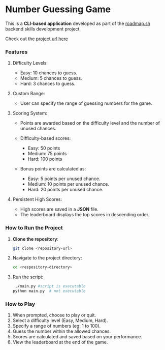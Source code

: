 # Number Guessing Game

This is a **CLI-based application** developed as part of the [roadmap.sh](https://roadmap.sh/projects/number-guessing-game) backend skills development project

Check out the [project url here](https://roadmap.sh/projects/number-guessing-game)


### Features

1. Difficulty Levels:
   - Easy: 10 chances to guess.
   - Medium: 5 chances to guess.
   - Hard: 3 chances to guess.

2. Custom Range:
   - User can specify the range of guessing numbers for the game.

3. Scoring System:
   - Points are awarded based on the difficulty level and the number of unused chances.
   
   - Difficulty-based scores:
     - Easy: 50 points
     - Medium: 75 points
     - Hard: 100 points
     
   - Bonus points are calculated as:
     - Easy: 5 points per unused chance.
     - Medium: 10 points per unused chance.
     - Hard: 20 points per unused chance.
   
4. Persistent High Scores:
   - High scores are saved in a **JSON** file.
   - The leaderboard displays the top scores in descending order.


### How to Run the Project

1. **Clone the repository**:
    ```bash
   git clone <repository-url>

2. Navigate to the project directory:
    ```bash
   cd <respository-directory>

3. Run the script:
   ```bash
    ./main.py #script is executable
   python main.py  # not executable


### How to Play

1. When prompted, choose to play or quit.
2. Select a difficulty level (Easy, Medium, Hard).
3. Specify a range of numbers (eg: 1 to 100).
4. Guess the number within the allowed chances.
5. Scores are calculated and saved based on your performance.
6. View the leaderboard at the end of the game.
